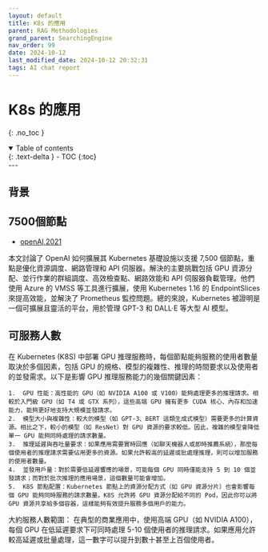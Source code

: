 ```yaml
---
layout: default
title: K8s 的應用
parent: RAG Methodologies
grand_parent: SearchingEngine
nav_order: 99
date: 2024-10-12 
last_modified_date: 2024-10-12 20:32:31
tags: AI chat report
---
```


# K8s 的應用
{: .no_toc }

<details open markdown="block">
  <summary>
    Table of contents
  </summary>
  {: .text-delta }
- TOC
{:toc}
</details>
---

## 背景

## 7500個節點

- [openAI,2021](https://juejin.cn/post/7255230505409429559)

本文討論了 OpenAI 如何擴展其 Kubernetes 基礎設施以支援 7,500 個節點，重點是優化資源調度、網路管理和 API 伺服器。解決的主要挑戰包括 GPU 資源分配、並行作業的群組調度、高效檢查點、網路效能和 API 伺服器負載管理。他們使用 Azure 的 VMSS 等工具進行擴展，使用 Kubernetes 1.16 的 EndpointSlices 來提高效能，並解決了 Prometheus 監控問題。總的來說，Kubernetes 被證明是一個可擴展且靈活的平台，用於管理 GPT-3 和 DALL·E 等大型 AI 模型。

## 可服務人數

在 Kubernetes (K8S) 中部署 GPU 推理服務時，每個節點能夠服務的使用者數量取決於多個因素，包括 GPU 的規格、模型的複雜性、推理的時間要求以及使用者的並發需求。以下是影響 GPU 推理服務能力的幾個關鍵因素：

	1.	GPU 性能：高性能的 GPU（如 NVIDIA A100 或 V100）能夠處理更多的推理請求。相較於入門級 GPU（如 T4 或 GTX 系列），這些高端 GPU 擁有更多 CUDA 核心、內存和加速能力，能夠更好地支持大規模並發請求。
	2.	模型大小與複雜性：較大的模型（如 GPT-3、BERT 這類生成式模型）需要更多的計算資源。相比之下，較小的模型（如 ResNet）對 GPU 資源的要求較低。因此，複雜的模型會降低單一 GPU 能夠同時處理的請求數量。
	3.	推理延遲與吞吐量要求：如果應用需要實時回應（如聊天機器人或即時推薦系統），那麼每個使用者的推理請求需要佔用更多的資源。如果允許較高的延遲或批處理推理，則可以增加服務的使用者數量。
	4.	並發用戶量：對於需要低延遲響應的場景，可能每個 GPU 同時僅能支持 5 到 10 個並發請求；而對於批次推理的應用場景，這個數量可能會增加。
	5.	K8S 節點配置：Kubernetes 節點上的資源分配方式（如 GPU 資源分片）也會影響每個 GPU 能夠同時服務的請求數量。K8S 允許將 GPU 資源分配給不同的 Pod，因此你可以將 GPU 資源共享給多個容器，這樣能夠有效提升服務多個用戶的能力。

大約服務人數範圍：
在典型的商業應用中，使用高端 GPU（如 NVIDIA A100），每個 GPU 在低延遲要求下可同時處理 5-10 個使用者的推理請求。如果應用允許較高延遲或批量處理，這一數字可以提升到數十甚至上百個使用者。

